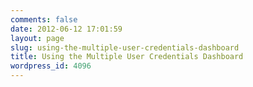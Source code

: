 ```yaml
---
comments: false
date: 2012-06-12 17:01:59
layout: page
slug: using-the-multiple-user-credentials-dashboard
title: Using the Multiple User Credentials Dashboard
wordpress_id: 4096
---
```



